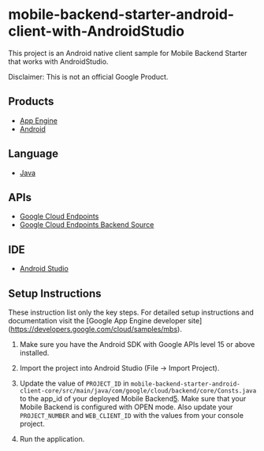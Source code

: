 mobile-backend-starter-android-client-with-AndroidStudio
========================================================

This project is an Android native client sample for Mobile Backend Starter
that works with AndroidStudio.

Disclaimer: This is not an official Google Product.

## Products
- [App Engine][1]
- [Android][2]

## Language
- [Java][3]

## APIs
- [Google Cloud Endpoints][4]
- [Google Cloud Endpoints Backend Source][5]

## IDE
- [Android Studio][6]

## Setup Instructions
These instruction list only the key steps.
For detailed setup instructions and documentation visit the [Google App Engine developer site] (https://developers.google.com/cloud/samples/mbs).

1. Make sure you have the Android SDK with Google APIs level 15 or above installed.

2. Import the project into Android Studio (File -> Import Project).

3. Update the value of `PROJECT_ID` in
   `mobile-backend-starter-android-client-core/src/main/java/com/google/cloud/backend/core/Consts.java` to the app_id of your
   deployed Mobile Backend[5]. Make sure that your Mobile Backend is configured
   with OPEN mode. Also update your `PROJECT_NUMBER` and `WEB_CLIENT_ID` with the values from your console project.

4. Run the application.

[1]: https://developers.google.com/appengine
[2]: http://developer.android.com/index.html
[3]: http://java.com/en/
[4]: https://developers.google.com/appengine/docs/java/endpoints/
[5]: https://github.com/GoogleCloudPlatform/solutions-mobile-backend-starter-java
[6]: http://developer.android.com/sdk/installing/studio.html

